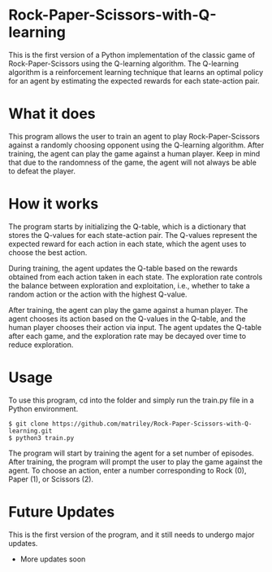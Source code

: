 # Rock-Paper-Scissors-with-Q-learning
This is the first version of a Python implementation of the classic game of Rock-Paper-Scissors using the Q-learning algorithm. The Q-learning algorithm is a reinforcement learning technique that learns an optimal policy for an agent by estimating the expected rewards for each state-action pair.

# What it does
This program allows the user to train an agent to play Rock-Paper-Scissors against a randomly choosing opponent using the Q-learning algorithm. After training, the agent can play the game against a human player. Keep in mind that due to the randomness of the game, the agent will not always be able to defeat the player. 

# How it works
The program starts by initializing the Q-table, which is a dictionary that stores the Q-values for each state-action pair. The Q-values represent the expected reward for each action in each state, which the agent uses to choose the best action.

During training, the agent updates the Q-table based on the rewards obtained from each action taken in each state. The exploration rate controls the balance between exploration and exploitation, i.e., whether to take a random action or the action with the highest Q-value.

After training, the agent can play the game against a human player. The agent chooses its action based on the Q-values in the Q-table, and the human player chooses their action via input. The agent updates the Q-table after each game, and the exploration rate may be decayed over time to reduce exploration.

# Usage
To use this program, cd into the folder and simply run the train.py file in a Python environment.
```
$ git clone https://github.com/matriley/Rock-Paper-Scissors-with-Q-learning.git
$ python3 train.py
```
The program will start by training the agent for a set number of episodes. After training, the program will prompt the user to play the game against the agent. To choose an action, enter a number corresponding to Rock (0), Paper (1), or Scissors (2).

# Future Updates
This is the first version of the program, and it still needs to undergo major updates.
- More updates soon
